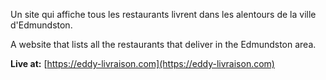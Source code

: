 Un site qui affiche tous les restaurants livrent dans les alentours de la ville d'Edmundston.

A website that lists all the restaurants that deliver in the Edmundston area.

**Live at:** [https://eddy-livraison.com](https://eddy-livraison.com)
